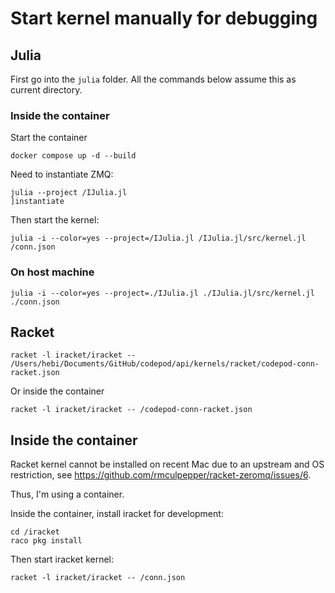 # Start kernel manually for debugging

## Julia

First go into the `julia` folder. All the commands below assume this as current directory.

### Inside the container

Start the container

```
docker compose up -d --build
```

Need to instantiate ZMQ:

```
julia --project /IJulia.jl
]instantiate
```

Then start the kernel:

```
julia -i --color=yes --project=/IJulia.jl /IJulia.jl/src/kernel.jl /conn.json
```

### On host machine

```
julia -i --color=yes --project=./IJulia.jl ./IJulia.jl/src/kernel.jl ./conn.json
```

## Racket

```
racket -l iracket/iracket -- /Users/hebi/Documents/GitHub/codepod/api/kernels/racket/codepod-conn-racket.json
```

Or inside the container

```
racket -l iracket/iracket -- /codepod-conn-racket.json
```

## Inside the container

Racket kernel cannot be installed on recent Mac due to an upstream and OS
restriction, see https://github.com/rmculpepper/racket-zeromq/issues/6.

Thus, I'm using a container.

Inside the container, install iracket for development:

```
cd /iracket
raco pkg install
```

Then start iracket kernel:

```
racket -l iracket/iracket -- /conn.json
```
